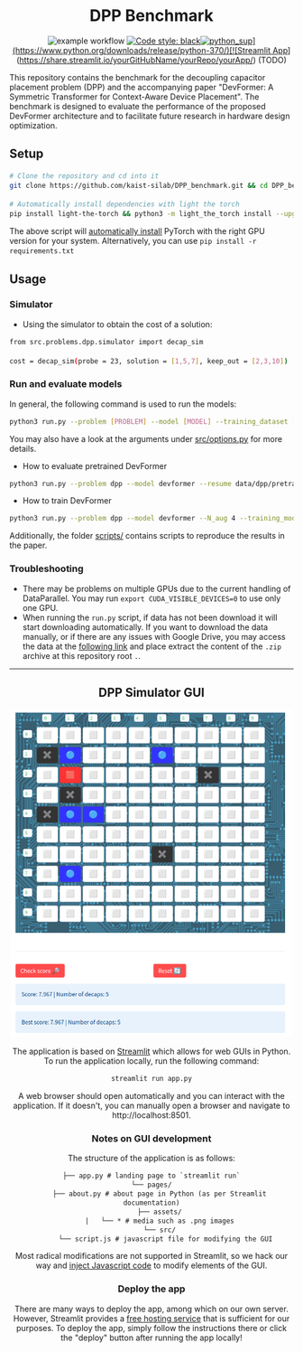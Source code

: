 <center>

# DPP Benchmark
![example workflow](https://github.com/alstn12088/DPP_benchmark/actions/workflows/pytest.yml/badge.svg) [![Code style: black](https://img.shields.io/badge/code%20style-black-000000.svg)](https://github.com/psf/black)[![python_sup](https://img.shields.io/badge/python-3.7+-blue.svg?)](https://www.python.org/downloads/release/python-370/)[![Streamlit App](https://static.streamlit.io/badges/streamlit_badge_black_white.svg)](https://share.streamlit.io/yourGitHubName/yourRepo/yourApp/) (TODO)


</center>

This repository contains the benchmark for the decoupling capacitor placement problem (DPP) and the accompanying paper "DevFormer: A Symmetric Transformer for Context-Aware Device Placement". The benchmark is designed to evaluate the performance of the proposed DevFormer architecture and to facilitate future research in hardware design optimization.


## Setup

```bash
# Clone the repository and cd into it
git clone https://github.com/kaist-silab/DPP_benchmark.git && cd DPP_benchmark

# Automatically install dependencies with light the torch
pip install light-the-torch && python3 -m light_the_torch install --upgrade -r requirements.txt
```
The above script will [automatically install](https://github.com/pmeier/light-the-torch) PyTorch with the right GPU version for your system. Alternatively, you can use `pip install -r requirements.txt` 

## Usage
### Simulator
* Using the simulator to obtain the cost of a solution:

```bash
from src.problems.dpp.simulator import decap_sim

cost = decap_sim(probe = 23, solution = [1,5,7], keep_out = [2,3,10])
```
### Run and evaluate models

In general, the following command is used to run the models:
```bash
python3 run.py --problem [PROBLEM] --model [MODEL] --training_dataset [DATASET]
```
You may also have a look at the arguments under [src/options.py](src/options.py) for more details.

* How to evaluate pretrained DevFormer

```bash
python3 run.py --problem dpp --model devformer --resume data/dpp/pretrained/CSE_2000_epoch-50.pt --eval_only
```
  
* How to train DevFormer
  
```bash
python3 run.py --problem dpp --model devformer --N_aug 4 --training_mode IL --train_dataset data/dpp/training_2000_new.pkl --guiding_action data/dpp/guiding_2000_new.pkl --EE --SE --batch_size 200
```

Additionally, the folder [scripts/](scripts/) contains scripts to reproduce the results in the paper.

### Troubleshooting
- There may be problems on multiple GPUs due to the current handling of DataParallel. You may run `export CUDA_VISIBLE_DEVICES=0` to use only one GPU.
- When running the `run.py` script, if data has not been download it will start downloading automatically. If you want to download the data manually, or if there are any issues with Google Drive, you may access the data at the [following link](https://drive.google.com/file/d/1cANSJRW7STCl_7cWacDajWMXcEUQG1SK/view) and place extract the content of the `.zip` archive at this repository root `.`.

--- 
<center>

## DPP Simulator GUI
<p align="center">
    <img src="pages/assets/catchy.png" width="500"/>
</p> 


The application is based on [Streamlit](https://streamlit.io/) which allows for web GUIs in Python. To run the application locally, run the following command:

```bash
streamlit run app.py
```

A web browser should open automatically and you can interact with the application. If it doesn't, you can manually open a browser and navigate to http://localhost:8501.

### Notes on GUI development
The structure of the application is as follows:
```
├── app.py # landing page to `streamlit run`
└── pages/
    ├── about.py # about page in Python (as per Streamlit documentation)
    ├── assets/
    |   └── * # media such as .png images
    └── src/
       └── script.js # javascript file for modifying the GUI
```

Most radical modifications are not supported in Streamlit, so we hack our way and [inject Javascript code](https://www.youtube.com/watch?v=OVgPJEMDkak) to modify elements of the GUI.

### Deploy the app
There are many ways to deploy the app, among which on our own server. However, Streamlit provides a [free hosting service](https://docs.streamlit.io/streamlit-cloud/get-started/deploy-an-app) that is sufficient for our purposes. To deploy the app, simply follow the instructions there or click the "deploy" button after running the app locally!
